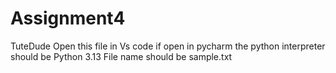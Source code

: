 # Assignment4
TuteDude Open this file in Vs code if open in pycharm the python interpreter should be Python 3.13
File name should be sample.txt
